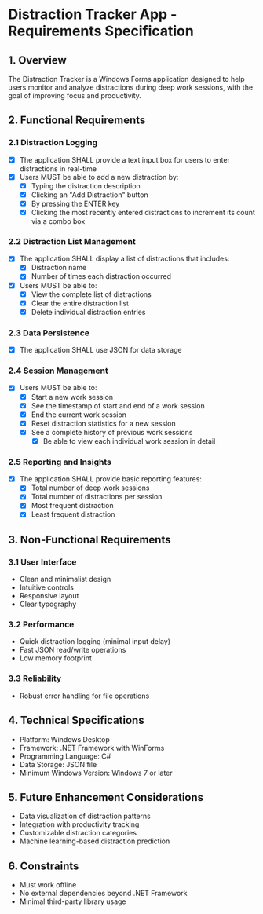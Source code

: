 # Distraction Tracker App - Requirements Specification

## 1. Overview

The Distraction Tracker is a Windows Forms application designed to help users monitor and analyze distractions during deep work sessions, with the goal of improving focus and productivity.

## 2. Functional Requirements

### 2.1 Distraction Logging

- [x] The application SHALL provide a text input box for users to enter distractions in real-time
- [x] Users MUST be able to add a new distraction by:
  - [x] Typing the distraction description
  - [x] Clicking an "Add Distraction" button
  - [x] By pressing the ENTER key
  - [x] Clicking the most recently entered distractions to increment its count via a combo box

### 2.2 Distraction List Management

- [x] The application SHALL display a list of distractions that includes:
  - [x] Distraction name
  - [x] Number of times each distraction occurred
- [x] Users MUST be able to:
  - [x] View the complete list of distractions
  - [x] Clear the entire distraction list
  - [x] Delete individual distraction entries

### 2.3 Data Persistence

- [x] The application SHALL use JSON for data storage

### 2.4 Session Management

- [x] Users MUST be able to:
  - [x] Start a new work session
  - [x] See the timestamp of start and end of a work session
  - [x] End the current work session
  - [x] Reset distraction statistics for a new session
  - [x] See a complete history of previous work sessions
    - [x] Be able to view each individual work session in detail

### 2.5 Reporting and Insights

- [x] The application SHALL provide basic reporting features:
  - [x] Total number of deep work sessions
  - [x] Total number of distractions per session
  - [x] Most frequent distraction
  - [x] Least frequent distraction

## 3. Non-Functional Requirements

### 3.1 User Interface

- Clean and minimalist design
- Intuitive controls
- Responsive layout
- Clear typography

### 3.2 Performance

- Quick distraction logging (minimal input delay)
- Fast JSON read/write operations
- Low memory footprint

### 3.3 Reliability

- Robust error handling for file operations

## 4. Technical Specifications

- Platform: Windows Desktop
- Framework: .NET Framework with WinForms
- Programming Language: C#
- Data Storage: JSON file
- Minimum Windows Version: Windows 7 or later

## 5. Future Enhancement Considerations

- Data visualization of distraction patterns
- Integration with productivity tracking
- Customizable distraction categories
- Machine learning-based distraction prediction

## 6. Constraints

- Must work offline
- No external dependencies beyond .NET Framework
- Minimal third-party library usage
